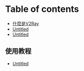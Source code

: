 # Table of contents

* [什麼是V2Ray](README.md)
* [Untitled](untitled.md)
* [Untitled](untitled-1.md)

## 使用教程

* [Untitled](tutorials/untitled.md)

